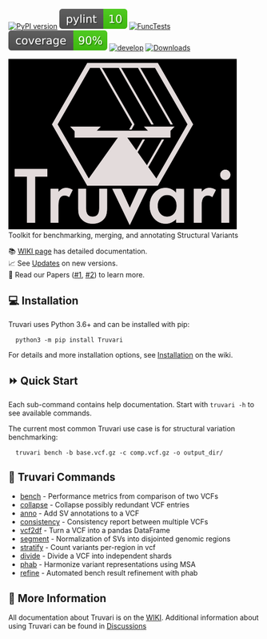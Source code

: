 [![PyPI version](https://badge.fury.io/py/Truvari.svg)](https://badge.fury.io/py/Truvari)
[![pylint](imgs/pylint.svg)](https://github.com/acenglish/truvari/actions/workflows/pylint.yml)
[![FuncTests](https://github.com/acenglish/truvari/actions/workflows/func_tests.yml/badge.svg?branch=develop&event=push)](https://github.com/acenglish/truvari/actions/workflows/func_tests.yml)
[![coverage](imgs/coverage.svg)](https://github.com/acenglish/truvari/actions/workflows/func_tests.yml)
[![develop](https://img.shields.io/github/commits-since/acenglish/truvari/v4.2.0)](https://github.com/ACEnglish/truvari/compare/v4.2.0...develop)
[![Downloads](https://static.pepy.tech/badge/truvari)](https://pepy.tech/project/truvari)

![Logo](https://raw.githubusercontent.com/ACEnglish/truvari/develop/imgs/BoxScale1_DarkBG.png)  
Toolkit for benchmarking, merging, and annotating Structural Variants

📚 [WIKI page](https://github.com/acenglish/truvari/wiki) has detailed documentation.  
📈 See [Updates](https://github.com/acenglish/truvari/wiki/Updates) on new versions.  
📝 Read our Papers ([#1](https://genomebiology.biomedcentral.com/articles/10.1186/s13059-022-02840-6), [#2](https://www.biorxiv.org/content/10.1101/2023.10.29.564632v1)) to learn more.

## 💻 Installation
Truvari uses Python 3.6+ and can be installed with pip:
```
  python3 -m pip install Truvari 
```
For details and more installation options, see [Installation](https://github.com/acenglish/truvari/wiki/Installation) on the wiki.

## ⏩ Quick Start

Each sub-command contains help documentation. Start with `truvari -h` to see available commands.

The current most common Truvari use case is for structural variation benchmarking:
```
  truvari bench -b base.vcf.gz -c comp.vcf.gz -o output_dir/
```
## 🧬 Truvari Commands

 - [bench](https://github.com/acenglish/truvari/wiki/bench) - Performance metrics from comparison of two VCFs
 - [collapse](https://github.com/acenglish/truvari/wiki/collapse) - Collapse possibly redundant VCF entries
 - [anno](https://github.com/acenglish/truvari/wiki/anno) - Add SV annotations to a VCF
 - [consistency](https://github.com/acenglish/truvari/wiki/consistency) - Consistency report between multiple VCFs
 - [vcf2df](https://github.com/acenglish/truvari/wiki/vcf2df) - Turn a VCF into a pandas DataFrame
 - [segment](https://github.com/acenglish/truvari/wiki/segment) - Normalization of SVs into disjointed genomic regions
 - [stratify](https://github.com/acenglish/truvari/wiki/stratify) - Count variants per-region in vcf
 - [divide](https://github.com/ACEnglish/truvari/wiki/divide) - Divide a VCF into independent shards
 - [phab](https://github.com/ACEnglish/truvari/wiki/phab) - Harmonize variant representations using MSA
 - [refine](https://github.com/ACEnglish/truvari/wiki/refine) - Automated bench result refinement with phab

## 🔎 More Information

All documentation about Truvari is on the [WIKI](https://github.com/acenglish/truvari/wiki). Additional information about using Truvari can be found in [Discussions](https://github.com/ACEnglish/truvari/discussions)
